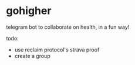 # gohigher

telegram bot to collaborate on health, in a fun way!

todo:

-   use reclaim protocol's strava proof
-   create a group
